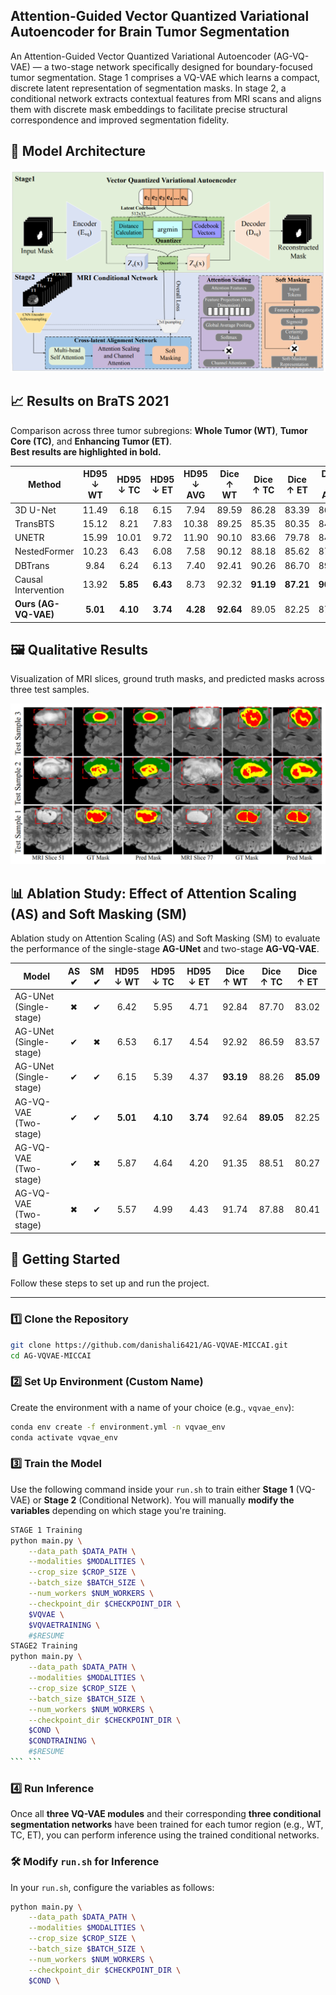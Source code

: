 ## Attention-Guided Vector Quantized Variational Autoencoder for Brain Tumor Segmentation

An Attention-Guided Vector Quantized Variational Autoencoder (AG-VQ-VAE) — a two-stage network specifically designed for boundary-focused tumor segmentation. Stage 1 comprises a VQ-VAE which learns a compact, discrete latent representation of segmentation masks. In stage 2, a conditional network extracts contextual features from MRI scans and aligns them with discrete mask embeddings to facilitate precise structural correspondence and improved segmentation fidelity.

## 🧠 Model Architecture

![Architecture Diagram](output/architecture.png)


## 📈 Results on BraTS 2021

Comparison across three tumor subregions: **Whole Tumor (WT)**, **Tumor Core (TC)**, and **Enhancing Tumor (ET)**.  
**Best results are highlighted in bold.**

| Method             | HD95 ↓ WT | HD95 ↓ TC | HD95 ↓ ET | HD95 ↓ AVG | Dice ↑ WT | Dice ↑ TC | Dice ↑ ET | Dice ↑ AVG |
|--------------------|:---------:|:---------:|:---------:|:----------:|:---------:|:---------:|:---------:|:----------:|
| 3D U-Net           | 11.49     | 6.18      | 6.15      | 7.94       | 89.59     | 86.28     | 83.39     | 86.42       |
| TransBTS           | 15.12     | 8.21      | 7.83      | 10.38      | 89.25     | 85.35     | 80.35     | 84.99       |
| UNETR              | 15.99     | 10.01     | 9.72      | 11.90      | 90.10     | 83.66     | 79.78     | 84.51       |
| NestedFormer       | 10.23     | 6.43      | 6.08      | 7.58       | 90.12     | 88.18     | 85.62     | 87.97       |
| DBTrans            | 9.84      | 6.24      | 6.13      | 7.40       | 92.41     | 90.26     | 86.70     | 89.79       |
| Causal Intervention| 13.92     | **5.85**  | **6.43**  | 8.73       | 92.32     | **91.19** | **87.21** | **90.24**   |
| **Ours (AG-VQ-VAE)**| **5.01** | **4.10**  | **3.74**  | **4.28**   | **92.64** | 89.05     | 82.25     | 87.98       |


## 🖼️ Qualitative Results

Visualization of MRI slices, ground truth masks, and predicted masks across three test samples.

![Qualitative Results](output/qualitative_results.png)



## 📊 Ablation Study: Effect of Attention Scaling (AS) and Soft Masking (SM)

Ablation study on Attention Scaling (AS) and Soft Masking (SM) to evaluate the performance of the single-stage **AG-UNet** and two-stage **AG-VQ-VAE**.

| Model                   | AS ✔ | SM ✔ | HD95 ↓ WT | HD95 ↓ TC | HD95 ↓ ET | Dice ↑ WT | Dice ↑ TC | Dice ↑ ET |
|-------------------------|:----:|:----:|:---------:|:---------:|:---------:|:---------:|:---------:|:---------:|
| AG-UNet (Single-stage)  | ✖    | ✔    | 6.42      | 5.95      | 4.71      | 92.84     | 87.70     | 83.02     |
| AG-UNet (Single-stage)  | ✔    | ✖    | 6.53      | 6.17      | 4.54      | 92.92     | 86.59     | 83.57     |
| AG-UNet (Single-stage)  | ✔    | ✔    | 6.15      | 5.39      | 4.37      | **93.19** | 88.26     | **85.09** |
| AG-VQ-VAE (Two-stage)   | ✔    | ✔    | **5.01**  | **4.10**  | **3.74**  | 92.64     | **89.05** | 82.25     |
| AG-VQ-VAE (Two-stage)   | ✔    | ✖    | 5.87      | 4.64      | 4.20      | 91.35     | 88.51     | 80.27     |
| AG-VQ-VAE (Two-stage)   | ✖    | ✔    | 5.57      | 4.99      | 4.43      | 91.74     | 87.88     | 80.41     |



## 🚀 Getting Started

Follow these steps to set up and run the project.

---

### 1️⃣ Clone the Repository

```bash
git clone https://github.com/danishali6421/AG-VQVAE-MICCAI.git
cd AG-VQVAE-MICCAI
```



### 2️⃣ Set Up Environment (Custom Name)

Create the environment with a name of your choice (e.g., `vqvae_env`):

```bash
conda env create -f environment.yml -n vqvae_env
conda activate vqvae_env
```

### 3️⃣ Train the Model

Use the following command inside your `run.sh` to train either **Stage 1** (VQ-VAE) or **Stage 2** (Conditional Network). You will manually **modify the variables** depending on which stage you're training.

```bash
STAGE 1 Training
python main.py \
    --data_path $DATA_PATH \
    --modalities $MODALITIES \
    --crop_size $CROP_SIZE \
    --batch_size $BATCH_SIZE \
    --num_workers $NUM_WORKERS \
    --checkpoint_dir $CHECKPOINT_DIR \
    $VQVAE \
    $VQVAETRAINING \
    #$RESUME
STAGE2 Training
python main.py \
    --data_path $DATA_PATH \
    --modalities $MODALITIES \
    --crop_size $CROP_SIZE \
    --batch_size $BATCH_SIZE \
    --num_workers $NUM_WORKERS \
    --checkpoint_dir $CHECKPOINT_DIR \
    $COND \
    $CONDTRAINING \
    #$RESUME
``` ```
```
### 4️⃣ Run Inference

Once all **three VQ-VAE modules** and their corresponding **three conditional segmentation networks** have been trained for each tumor region (e.g., WT, TC, ET), you can perform inference using the trained conditional networks.

### 🛠️ Modify `run.sh` for Inference

In your `run.sh`, configure the variables as follows:

```bash
python main.py \
    --data_path $DATA_PATH \
    --modalities $MODALITIES \
    --crop_size $CROP_SIZE \
    --batch_size $BATCH_SIZE \
    --num_workers $NUM_WORKERS \
    --checkpoint_dir $CHECKPOINT_DIR \
    $COND \
```

